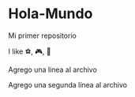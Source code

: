 # Hola-Mundo

Mi primer repositorio

I like ⚽, 🎮, 🍕

Agrego una linea al archivo

Agrego una segunda línea al archivo